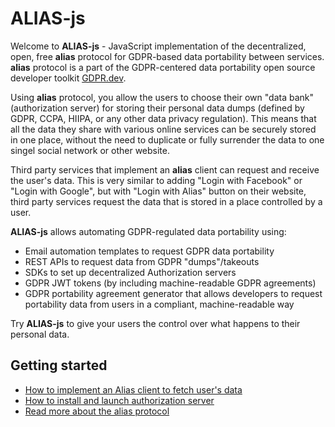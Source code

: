 # ALIAS-js

Welcome to **ALIAS-js** - JavaScript implementation of the decentralized, open, free **alias** protocol for GDPR-based data portability between services.  
**alias** protocol is a part of the GDPR-centered data portability open source developer toolkit [GDPR.dev](https://gdpr.dev/).

Using **alias** protocol, you allow the users to choose their own "data bank" (authorization server) for storing their personal data dumps (defined by GDPR, CCPA, HIIPA, or any other data privacy regulation). This means that all the data they share with various online services can be securely stored in one place, without the need to duplicate or fully surrender the data to one singel social network or other website. 

Third party services that implement an **alias** client can request and receive the user's data. This is very similar to adding "Login with Facebook" or "Login with Google", but with "Login with Alias" button on their website, third party services request the data that is stored in a place controlled by a user.


**ALIAS-js** allows automating GDPR-regulated data portability using:

- Email automation templates to request GDPR data portability
- REST APIs to request data from GDPR "dumps"/takeouts
- SDKs to set up decentralized Authorization servers
- GDPR JWT tokens (by including machine-readable GDPR agreements)
- GDPR portability agreement generator that allows developers to request portability data from users in a compliant, machine-readable way

Try **ALIAS-js** to give your users the control over what happens to their personal data.

## Getting started

- [How to implement an Alias client to fetch user's data](https://github.com/progressive-identity/alias-js/wiki/Develop-a-client)
- [How to install and launch authorization server](https://github.com/progressive-identity/alias-js/wiki/Run-a-authorization-server)
- [Read more about the alias protocol](https://github.com/progressive-identity/alias-js/wiki/Protocol)
